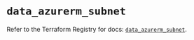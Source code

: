# `data_azurerm_subnet`

Refer to the Terraform Registry for docs: [`data_azurerm_subnet`](https://registry.terraform.io/providers/hashicorp/azurerm/3.93.0/docs/data-sources/subnet).
